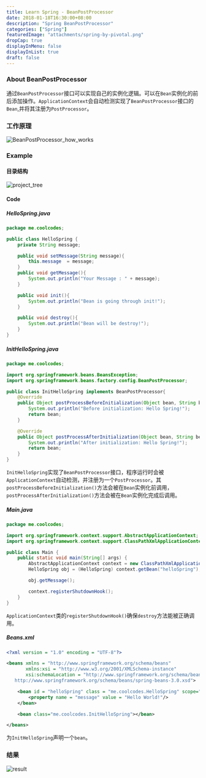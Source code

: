 ```yaml
---
title: Learn Spring - BeanPostProcessor
date: 2018-01-18T16:30:00+08:00
description: "Spring BeanPostProcessor"
categories: ["Spring"]
featuredImage: "attachments/spring-by-pivotal.png"
dropCap: true
displayInMenu: false
displayInList: true
draft: false
---
```


### About BeanPostProcessor

通过`BeanPostProcessor`接口可以实现自己的实例化逻辑。可以在`Bean`实例化的前后添加操作。`ApplicationContext`会自动检测实现了`BeanPostProcessor`接口的`Bean`,并将其注册为`PostProcessor`。

### 工作原理

![BeanPostProcessor_how_works](../../static/img/Spring/BeanPostProcessor/BeanPostProcessor_how_works.svg)

<!--more-->

### Example

#### 目录结构

![project_tree](../../static/img/Spring/BeanPostProcessor/project_tree.png)

#### Code

##### HelloSpring.java

```java
package me.coolcodes;

public class HelloSpring {
    private String message;

    public void setMessage(String message){
        this.message  = message;
    }
    public void getMessage(){
        System.out.println("Your Message : " + message);
    }

    public void init(){
        System.out.println("Bean is going through init!");
    }

    public void destroy(){
        System.out.println("Bean will be destroy!");
    }
}
```

##### InitHelloSpring.java

```java
package me.coolcodes;

import org.springframework.beans.BeansException;
import org.springframework.beans.factory.config.BeanPostProcessor;

public class InitHelloSpring implements BeanPostProcessor{
    @Override
    public Object postProcessBeforeInitialization(Object bean, String beanName) throws BeansException {
        System.out.println("Before initialization: Hello Spring!");
        return bean;
    }

    @Override
    public Object postProcessAfterInitialization(Object bean, String beanName) throws BeansException {
        System.out.println("After initialization: Hello Spring!");
        return bean;
    }
}
```

`InitHelloSpring`实现了`BeanPostProcessor`接口，程序运行时会被`ApplicationContext`自动检测，并注册为一个`PostProcessor`。其`postProcessBeforeInitialization()`方法会被在`Bean`实例化前调用，`postProcessAfterInitialization()`方法会被在`Bean`实例化完成后调用。

##### Main.java

```java
package me.coolcodes;

import org.springframework.context.support.AbstractApplicationContext;
import org.springframework.context.support.ClassPathXmlApplicationContext;

public class Main {
    public static void main(String[] args) {
        AbstractApplicationContext context = new ClassPathXmlApplicationContext("Beans.xml");
        HelloSpring obj = (HelloSpring) context.getBean("helloSpring");

        obj.getMessage();

        context.registerShutdownHook();
    }
}
```

`ApplicationContext`类的`registerShutdownHook()`确保`destroy`方法能被正确调用。

##### Beans.xml

```xml
<?xml version = "1.0" encoding = "UTF-8"?>

<beans xmlns = "http://www.springframework.org/schema/beans"
       xmlns:xsi = "http://www.w3.org/2001/XMLSchema-instance"
       xsi:schemaLocation = "http://www.springframework.org/schema/beans
   http://www.springframework.org/schema/beans/spring-beans-3.0.xsd">

    <bean id = "helloSpring" class = "me.coolcodes.HelloSpring" scope="singleton" init-method="init" destroy-method="destroy">
        <property name = "message" value = "Hello World!"/>
    </bean>

    <bean class="me.coolcodes.InitHelloSpring"></bean>

</beans>
```

为`InitHelloSpring`声明一个`bean`。

### 结果

![result](../../static/img/Spring/BeanPostProcessor/result.png)
